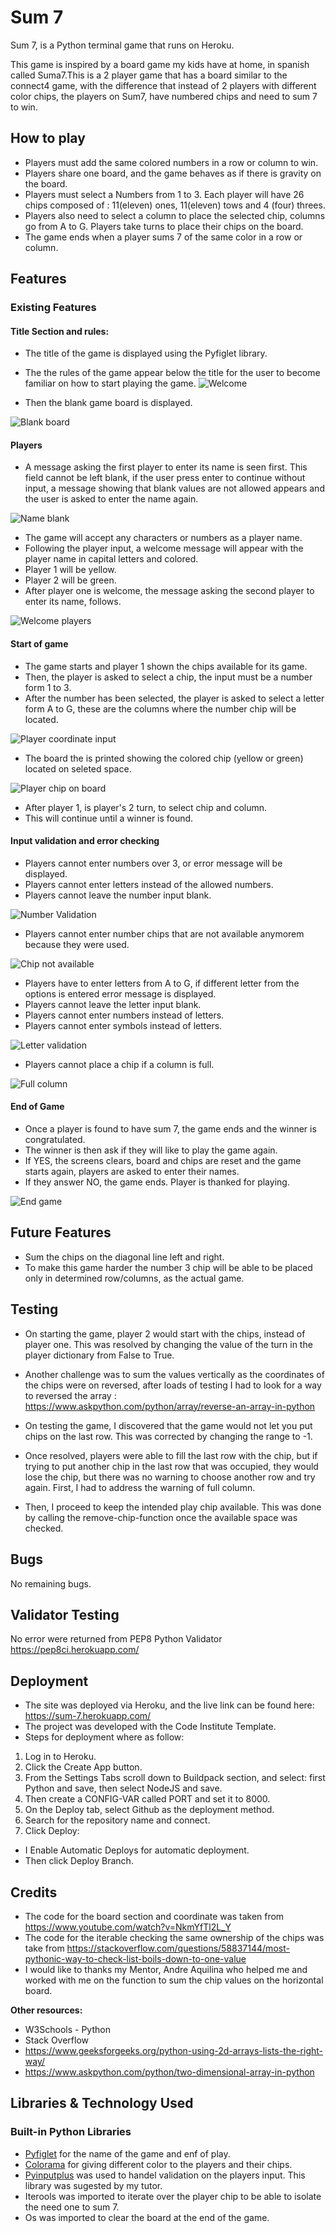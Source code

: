 # Sum 7

Sum 7, is a Python terminal game that runs on Heroku.

This game is inspired by a board game my kids have at home, in spanish called Suma7.This is a 2 player game that has a board similar to the connect4 game, with the difference that instead of 2 players with different color chips, the players on Sum7, have numbered chips and need to sum 7 to win. 

## **How to play**

- Players must add the same colored numbers in a row or column to win. 
- Players share one board, and the game behaves as if there is gravity on the board. 
- Players must select a Numbers from 1 to 3. Each player will have 26 chips composed of : 11(eleven) ones,  11(eleven) tows and 4 (four) threes.
- Players also need to select a column to place the selected chip, columns go from A to G. 
Players take turns to place their chips on the board.
- The game ends when a player sums 7 of the same color in a row or column.

## **Features**

### **Existing Features**

#### **Title Section and rules:**

- The title of the game is displayed using the Pyfiglet library. 
- The the rules of the game appear below the title for the user to become familiar on how to start playing the game.
![Welcome](assets/images/welcome-sum7.jpg)

- Then the blank game board is displayed.

![Blank board](assets/images/blank-board.jpg)

#### **Players**

- A message asking the first player to enter its name is seen first. This field cannot be left blank, if the user press enter to continue without input, a message showing that blank values are not allowed appears and the user is asked to enter the name again. 

![Name blank](assets/images/name-blank.jpg)

- The game will accept any characters or numbers as a player name.
- Following the player input, a welcome message will appear with the player name in capital letters and colored. 
- Player 1 will be yellow.
- Player 2 will be green. 
- After player one is welcome, the message asking the second player to enter its name, follows. 

![Welcome players](assets/images/welcome-players.jpg)

#### **Start of game**

- The game starts and player 1 shown the chips available for its game.
- Then, the player is asked to select a chip, the input must be a number form 1 to 3.
- After the number has been selected, the player is asked to select a letter form A to G, these are the columns where the number chip will be located. 

![Player coordinate input](assets/images/input-chip-column.jpg)

- The board the is printed showing the colored chip (yellow or green) located on seleted space. 

![Player chip on board](assets/images/board-chip.jpg)

- After player 1, is player's 2 turn, to select chip and column. 
- This will continue until a winner is found.

#### **Input validation and error checking**

- Players cannot enter numbers over 3, or error message will be displayed.
- Players cannot enter letters instead of the allowed numbers.
- Players cannot leave the number input blank.

![Number Validation](assets/images/input-validation-num.jpg)

- Players cannot enter number chips that are not available anymorem because they were used.

![Chip not available](assets/images/no-chip-available.jpg)

- Players have to enter letters from A to G, if different letter from the options is entered error message is displayed.
- Players cannot leave the letter input blank.
- Players cannot enter numbers instead of letters.
- Players cannot enter symbols instead of letters.

![Letter validation](assets/images/letter-input-error.jpg)

- Players cannot place a chip if a column is full. 

![Full column](assets/images/column-full.jpg)

#### **End of Game**

- Once a player is found to have sum 7, the game ends and the winner is congratulated. 
- The winner is then ask if they will like to play the game again. 
- If YES, the screens clears, board and chips are reset and the game starts again, players are asked to enter their names.
- If they answer NO, the game ends. Player is thanked for playing.

![End game](assets/images/thanks-for-playing.jpg)

## **Future Features**

- Sum the chips on the diagonal line left and right.
- To make this game harder the number 3 chip will be able to be placed only in determined row/columns, as the actual game.

## **Testing**

- On starting the game, player 2 would start with the chips, instead of player one. This was resolved by changing the value of the turn in the player dictionary from False to True.

- Another challenge was to sum the values vertically as the coordinates of the chips were on reversed, after loads of testing I had to look for a way to reversed the array : https://www.askpython.com/python/array/reverse-an-array-in-python

- On testing the game, I discovered that the game would not let you put chips on the last row. This was corrected by changing the range to -1.

- Once resolved, players were able to fill the last row with the chip, but if trying to put another chip in the last row that was occupied, they would lose the chip, but there was no warning to choose another row and try again. First, I had to address the warning of full column.

- Then, I proceed to keep the intended play chip available. This was done by calling the remove-chip-function once the available space was checked.

## **Bugs**

No remaining bugs.


## **Validator Testing**
No error were returned from PEP8 Python Validator
https://pep8ci.herokuapp.com/

## **Deployment**

- The site was deployed via Heroku, and the live link can be found here: https://sum-7.herokuapp.com/
- The project was developed  with the Code Institute Template.
- Steps for deployment where as follow:
1. Log in to Heroku.
2. Click the Create App button.
3. From the Settings Tabs scroll down to  Buildpack section, and select: first Python and save, then select NodeJS and save.
4. Then create a CONFIG-VAR called PORT and set it to 8000. 
5. On the Deploy tab, select Github as the deployment method.
6. Search for the repository name and connect.
7. Click Deploy:
- I Enable Automatic Deploys for automatic deployment.
- Then click Deploy Branch.

## **Credits**

- The code for the board section and coordinate was taken from https://www.youtube.com/watch?v=NkmYfTl2L_Y 
- The code for the iterable checking the same ownership of the chips was take from https://stackoverflow.com/questions/58837144/most-pythonic-way-to-check-list-boils-down-to-one-value
- I would like to thanks my Mentor, Andre Aquilina who helped me and worked with me on the function to sum the chip values on the horizontal board.

**Other resources:**
- W3Schools - Python
- Stack Overflow
- https://www.geeksforgeeks.org/python-using-2d-arrays-lists-the-right-way/
- https://www.askpython.com/python/two-dimensional-array-in-python

## **Libraries & Technology Used**

### **Built-in Python Libraries**

- [Pyfiglet](https://pypi.org/project/pyfiglet/0.7/) for the name of the game and enf of play.
- [Colorama](https://www.geeksforgeeks.org/print-colors-python-terminal/) for giving different color to the players and their chips.
- [Pyinputplus](https://pypi.org/project/PyInputPlus/) was used to handel validation on the players input. This library was sugested by my tutor.
- Iterools was imported to iterate over the player chip to be able to isolate the need one to sum 7.
- Os was imported to clear the board at the end of the game.








